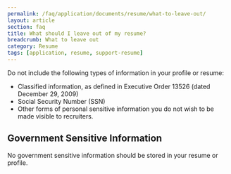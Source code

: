 ```yaml
---
permalink: /faq/application/documents/resume/what-to-leave-out/
layout: article
section: faq
title: What should I leave out of my resume?
breadcrumb: What to leave out
category: Resume
tags: [application, resume, support-resume]
---
```


Do not include the following types of information in your profile or resume:

* Classified information, as defined in Executive Order 13526 (dated December 29, 2009)
* Social Security Number (SSN)
* Other forms of personal sensitive information you do not wish to be made visible to recruiters.

## Government Sensitive Information

No government sensitive information should be stored in your resume or profile.